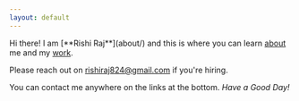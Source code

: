 ```yaml
---
layout: default
---
```


<div class="lead pretty-links">
  Hi there! I am [**Rishi Raj**](about/) and this is where you can learn <a href="/about">about</a> me and my <a href="/work">work</a>.

  Please reach out on <a href="mailto:@rishiraj824@gmail.com">rishiraj824@gmail.com</a> if you're hiring.

  You can contact me anywhere on the links at the bottom. *Have a Good Day!*
</div>

